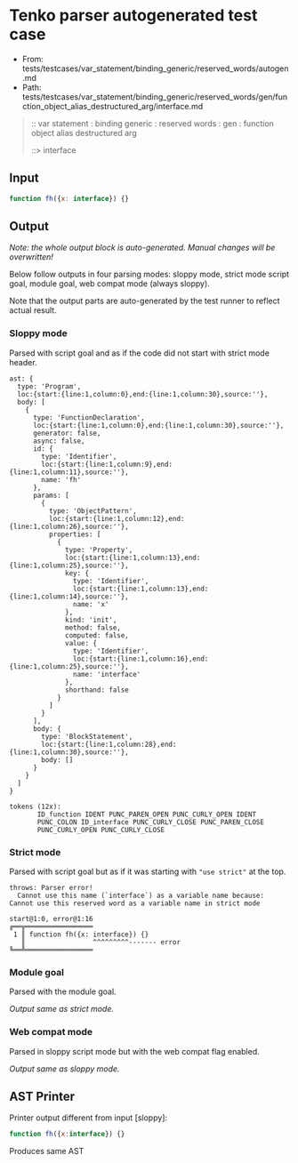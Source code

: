 # Tenko parser autogenerated test case

- From: tests/testcases/var_statement/binding_generic/reserved_words/autogen.md
- Path: tests/testcases/var_statement/binding_generic/reserved_words/gen/function_object_alias_destructured_arg/interface.md

> :: var statement : binding generic : reserved words : gen : function object alias destructured arg
>
> ::> interface

## Input


`````js
function fh({x: interface}) {}
`````

## Output

_Note: the whole output block is auto-generated. Manual changes will be overwritten!_

Below follow outputs in four parsing modes: sloppy mode, strict mode script goal, module goal, web compat mode (always sloppy).

Note that the output parts are auto-generated by the test runner to reflect actual result.

### Sloppy mode

Parsed with script goal and as if the code did not start with strict mode header.

`````
ast: {
  type: 'Program',
  loc:{start:{line:1,column:0},end:{line:1,column:30},source:''},
  body: [
    {
      type: 'FunctionDeclaration',
      loc:{start:{line:1,column:0},end:{line:1,column:30},source:''},
      generator: false,
      async: false,
      id: {
        type: 'Identifier',
        loc:{start:{line:1,column:9},end:{line:1,column:11},source:''},
        name: 'fh'
      },
      params: [
        {
          type: 'ObjectPattern',
          loc:{start:{line:1,column:12},end:{line:1,column:26},source:''},
          properties: [
            {
              type: 'Property',
              loc:{start:{line:1,column:13},end:{line:1,column:25},source:''},
              key: {
                type: 'Identifier',
                loc:{start:{line:1,column:13},end:{line:1,column:14},source:''},
                name: 'x'
              },
              kind: 'init',
              method: false,
              computed: false,
              value: {
                type: 'Identifier',
                loc:{start:{line:1,column:16},end:{line:1,column:25},source:''},
                name: 'interface'
              },
              shorthand: false
            }
          ]
        }
      ],
      body: {
        type: 'BlockStatement',
        loc:{start:{line:1,column:28},end:{line:1,column:30},source:''},
        body: []
      }
    }
  ]
}

tokens (12x):
       ID_function IDENT PUNC_PAREN_OPEN PUNC_CURLY_OPEN IDENT
       PUNC_COLON ID_interface PUNC_CURLY_CLOSE PUNC_PAREN_CLOSE
       PUNC_CURLY_OPEN PUNC_CURLY_CLOSE
`````

### Strict mode

Parsed with script goal but as if it was starting with `"use strict"` at the top.

`````
throws: Parser error!
  Cannot use this name (`interface`) as a variable name because: Cannot use this reserved word as a variable name in strict mode

start@1:0, error@1:16
╔══╦═════════════════
 1 ║ function fh({x: interface}) {}
   ║                 ^^^^^^^^^------- error
╚══╩═════════════════

`````


### Module goal

Parsed with the module goal.

_Output same as strict mode._

### Web compat mode

Parsed in sloppy script mode but with the web compat flag enabled.

_Output same as sloppy mode._

## AST Printer

Printer output different from input [sloppy]:

````js
function fh({x:interface}) {}
````

Produces same AST
